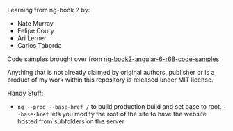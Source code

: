 Learning from ng-book 2 by: 
- Nate Murray 
- Felipe Coury
- Ari Lerner
- Carlos Taborda

Code samples brought over from [ng-book2-angular-6-r68-code-samples](https://github.com/NiLinli/ng-book2-angular-6-r68-code-samples)

Anything that is not already claimed by original authors, publisher or is a product of my work within this repository is released under MIT license.

Handy Stuff:
- `ng --prod --base-href /` to build production build and set base to root. `--base-href` lets you modify the root of the site to have the website hosted from subfolders on the server